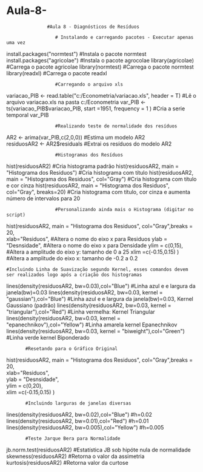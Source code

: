 # Aula-8-
                   #Aula 8 - Diagnósticos de Resíduos

                      # Instalando e carregando pacotes - Executar apenas uma vez
install.packages("normtest")                                          #Instala o pacote normtest
install.packages("agricolae")                                         #Instala o pacote agrocolae
library(agricolae)                                                    #Carrega o pacote agricolae
library(normtest)                                                     #Carrega o pacote normtest
library(readxl)                                                        #Carrega o pacote readxl

                      #Carregando o arquivo xls
variacao_PIB <- read.table("c:/Econometria/variacao.xls", header = T)  #Lê o arquivo variacao.xls na pasta c:/Econometria
var_PIB <- ts(variacao_PIB$variacao_PIB, start =1951, frequency = 1 )  #Cria a serie temporal var_PIB

                      #Realizando teste de normalidade dos resíduos
AR2 <- arima(var_PIB,c(2,0,0))        #Estima um modelo AR2                      
residuosAR2 <- AR2$residuals          #Extrai os resíduos do modelo AR2

                      #Histogramas dos Resíduos
hist(residuosAR2)                                               #Cria histograma padrão
hist(residuosAR2, main = "Histograma dos Residuos")             #Cria histograma com título
hist(residuosAR2, main = "Histograma dos Residuos", col="Gray") #Cria histograma com título e cor cinza
hist(residuosAR2, main = "Histograma dos Residuos", col="Gray", breaks=20) #Cria histograma com título, cor cinza e aumenta número de intervalos para 20
                     
                      #Personalizando ainda mais o Histograma (digitar no script)
hist(residuosAR2, main = "Histograma dos Residuos", col="Gray",breaks = 20,             
               xlab="Residuos",                                              #Altera o nome do eixo x para Residuos
               ylab = "Desnsidade",                                          #Altera o nome do eixo x para Densidade
               ylim = c(0,15),                                               #Altera a amplitude do eixo y: tamanho de 0 a 25
               xlim =c(-0.15,0.15)  )                                        #Altera a amplitude do eixo x: tamanho de -0.2 a 0.2

    #Incluindo Linha de Suavização segundo Kernel, esses comandos devem ser realizados logo após a criação dos histogramas
lines(density(residuosAR2, bw=0.03),col="Blue")                            #Linha azul e e largura da janela(bw)=0.03
lines(density(residuosAR2, bw=0.03, kernel = "gaussian"),col="Blue")       #Linha azul e e largura da janela(bw)=0.03, Kernel Gaussiano (padrão)
lines(density(residuosAR2, bw=0.03, kernel = "triangular"),col="Red")      #Linha vermelha: Kernel Triangular
lines(density(residuosAR2, bw=0.03, kernel = "epanechnikov"),col="Yellow") #Linha amarela kernel Epanechnikov
lines(density(residuosAR2, bw=0.03, kernel = "biweight"),col="Green")      #Linha verde kernel Biponderado

           #Resetando para o Gráfico Original
hist(residuosAR2, main = "Histograma dos Residuos", col="Gray",breaks = 20,             
     xlab="Residuos",                                              
     ylab = "Desnsidade",                                          
     ylim = c(0,20),                                               
     xlim =c(-0.15,0.15)  )  

           #Incluindo larguras de janelas diversas
lines(density(residuosAR2, bw=0.02),col="Blue")    #h=0.02
lines(density(residuosAR2, bw=0.01),col="Red")     #h=0.01
lines(density(residuosAR2, bw=0.005),col="Yellow") #h=0.005

           #Teste Jarque Bera para Normalidade
jb.norm.test(residuosAR2)   #Estatística JB sob hipóte nula de normalidade
skewness(residuosAR2)       #Retorna o valor da assimetria
kurtosis(residuosAR2)       #Retorna valor da curtose

